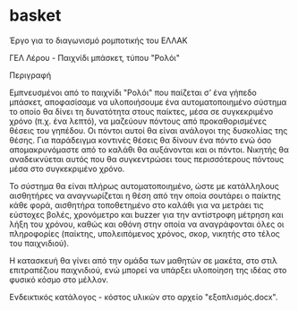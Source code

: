 # basket
Έργο για το διαγωνισμό ρομποτικής του ΕΛΛΑΚ

ΓΕΛ Λέρου - Παιχνίδι μπάσκετ, τύπου "Ρολόι"

Περιγραφή

Εμπνευσμένοι από το παιχνίδι "Ρολόι" που παίζεται σ’ ένα γήπεδο μπάσκετ, αποφασίσαμε να υλοποιήσουμε ένα αυτοματοποιημένο σύστημα το οποίο θα δίνει τη δυνατότητα στους παίκτες, μέσα σε συγκεκριμένο χρόνο (π.χ. ένα λεπτό), να μαζεύουν πόντους από προκαθορισμένες θέσεις του γηπέδου. Οι πόντοι αυτοί θα είναι ανάλογοι της δυσκολίας της θέσης. Για παράδειγμα κοντινές θέσεις θα δίνουν ένα πόντο ενώ όσο απομακρυνόμαστε από το καλάθι θα αυξάνονται και οι πόντοι. Νικητής θα αναδεικνύεται αυτός που θα συγκεντρώσει τους περισσότερους πόντους μέσα στο συγκεκριμένο χρόνο.

Το σύστημα θα είναι πλήρως αυτοματοποιημένο, ώστε με κατάλληλους αισθητήρες να αναγνωρίζεται
η θέση από την οποία σουτάρει ο παίκτης κάθε φορά, αισθητήρα τοποθετημένο στο καλάθι για να
μετράει τις εύστοχες βολές, χρονόμετρο και buzzer για την αντίστροφη μέτρηση και λήξη του
χρόνου, καθώς και οθόνη στην οποία να αναγράφονται όλες οι πληροφορίες (παίκτης, υπολειπόμενος
χρόνος, σκορ, νικητής στο τέλος του παιχνιδιού).

Η κατασκευή θα γίνει από την ομάδα των μαθητών σε μακέτα, στο στιλ επιτραπέζιου παιχνιδιού, ενώ μπορεί να υπάρξει υλοποίηση της ιδέας στο φυσικό κόσμο στο μέλλον.

Ενδεικτικός κατάλογος - κόστος υλικών στο αρχείο "εξοπλισμός.docx".
